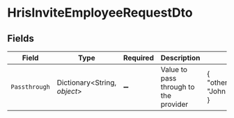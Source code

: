 # HrisInviteEmployeeRequestDto


## Fields

| Field                                 | Type                                  | Required                              | Description                           | Example                               |
| ------------------------------------- | ------------------------------------- | ------------------------------------- | ------------------------------------- | ------------------------------------- |
| `Passthrough`                         | Dictionary<String, *object*>          | :heavy_minus_sign:                    | Value to pass through to the provider | {<br/>"other_known_names": "John Doe"<br/>} |
